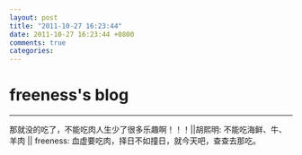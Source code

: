 ```yaml
---
layout: post
title: "2011-10-27 16:23:44"
date: 2011-10-27 16:23:44 +0800
comments: true
categories: 
---
```


# freeness's blog

----------

>
那就没的吃了，不能吃肉人生少了很多乐趣啊！！！||胡熙明: 不能吃海鲜、牛、羊肉  || freeness: 血虚要吃肉，择日不如撞日，就今天吧，查查去那吃。 
